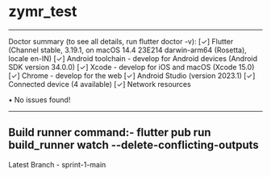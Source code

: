 # zymr_test

----------------------------------------------------------------------------------------------
Doctor summary (to see all details, run flutter doctor -v):
[✓] Flutter (Channel stable, 3.19.1, on macOS 14.4 23E214 darwin-arm64 (Rosetta), locale en-IN)
[✓] Android toolchain - develop for Android devices (Android SDK version 34.0.0)
[✓] Xcode - develop for iOS and macOS (Xcode 15.0)
[✓] Chrome - develop for the web
[✓] Android Studio (version 2023.1)
[✓] Connected device (4 available)
[✓] Network resources

• No issues found!


----------------------------------------------------------------------------------------------
Build runner command:- flutter pub run build_runner watch --delete-conflicting-outputs
----------------------------------------------------------------------------------------------

Latest Branch - sprint-1-main